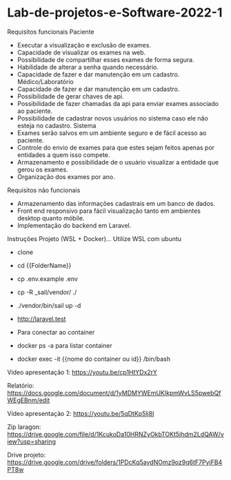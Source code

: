 # Lab-de-projetos-e-Software-2022-1
Requisitos funcionais
Paciente
- Executar a visualização e exclusão de exames.
- Capacidade de visualizar os exames na web.
- Possibilidade de compartilhar esses exames de forma segura.
- Habilidade de alterar a senha quando necessário.
- Capacidade de fazer e dar manutenção em um cadastro.
Médico/Laboratório
- Capacidade de fazer e dar manutenção em um cadastro.
- Possibilidade de gerar chaves de api.
- Possibilidade de fazer chamadas da api para enviar exames associado ao paciente.
- Possibilidade de cadastrar novos usuários no sistema caso ele não esteja no cadastro.
Sistema
- Exames serão salvos em um ambiente seguro e de fácil acesso ao paciente.
- Controle do envio de exames para que estes sejam feitos apenas por entidades a quem isso compete.
- Armazenamento e possibilidade de o usuário visualizar a entidade que gerou os exames.
- Organização dos exames por ano.

Requisitos não funcionais
- Armazenamento das informações cadastrais em um banco de dados.
- Front end responsivo para fácil visualização tanto em ambientes desktop quanto móbile.
- Implementação do backend em Laravel.


Instruções Projeto (WSL + Docker)... Utilize WSL com ubuntu
- clone
- cd {{FolderName}}
- cp .env.example .env
- cp -R _sail/vendor/ ./
- ./vendor/bin/sail up -d
- http://laravel.test

- Para conectar ao container 
- docker ps -a para listar container 
- docker exec -it {{nome do container ou id}} /bin/bash



Video apresentação 1: https://youtu.be/cp1HtYDx2rY



Relatório:
https://docs.google.com/document/d/1yMDMYWEmUKIkpmWvLS5pwebQfWEgEBnm/edit

Vídeo apresentação 2: 
https://youtu.be/5qDtKp5lj8I

Zip laragon:
https://drive.google.com/file/d/1KcukoDa10HRNZyOkbTOKt5jhdm2LdQAW/view?usp=sharing

Drive projeto:
https://drive.google.com/drive/folders/1PDcKq5aydNOmz9oz9q6tF7PyjFB4PT8w
